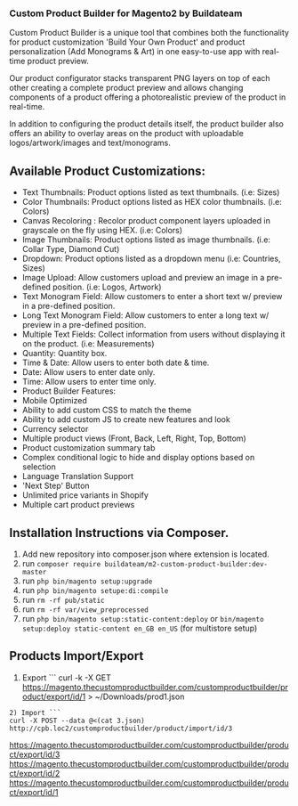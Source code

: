 ### Custom Product Builder for Magento2 by Buildateam

Custom Product Builder is a unique tool that combines both the functionality for product customization 'Build Your Own Product' and product personalization (Add Monograms & Art) in one easy-to-use app with real-time product preview.

Our product configurator stacks transparent PNG layers on top of each other creating a complete product preview and allows changing components of a product offering a photorealistic preview of the product in real-time.

In addition to configuring the product details itself, the product builder also offers an ability to overlay areas on the product with uploadable logos/artwork/images and text/monograms.

## Available Product Customizations:
- Text Thumbnails: Product options listed as text thumbnails. (i.e: Sizes)
- Color Thumbnails: Product options listed as HEX color thumbnails. (i.e: Colors)
- Canvas Recoloring : Recolor product component layers uploaded in grayscale on the fly using HEX. (i.e: Colors)
- Image Thumbnails: Product options listed as image thumbnails. (i.e: Collar Type, Diamond Cut)
- Dropdown: Product options listed as a dropdown menu (i.e: Countries, Sizes)
- Image Upload: Allow customers upload and preview an image in a pre-defined position. (i.e: Logos, Artwork)
- Text Monogram Field: Allow customers to enter a short text w/ preview in a pre-defined position.
- Long Text Monogram Field: Allow customers to enter a long text w/ preview in a pre-defined position.
- Multiple Text Fields: Collect information from users without displaying it on the product. (i.e: Measurements)
- Quantity: Quantity box.
- Time & Date: Allow users to enter both date & time.
- Date: Allow users to enter date only.
- Time: Allow users to enter time only.
- Product Builder Features:
- Mobile Optimized
- Ability to add custom CSS to match the theme
- Ability to add custom JS to create new features and look
- Currency selector
- Multiple product views (Front, Back, Left, Right, Top, Bottom)
- Product customization summary tab
- Complex conditional logic to hide and display options based on selection
- Language Translation Support
- 'Next Step' Button
- Unlimited price variants in Shopify
- Multiple cart product previews

## Installation Instructions via Composer. 
1) Add new repository into composer.json where extension is located.
2) run `composer require buildateam/m2-custom-product-builder:dev-master`
3) run `php bin/magento setup:upgrade`
4) run `php bin/magento setupe:di:compile`
5) run `rm -rf pub/static`
6) run `rm -rf var/view_preprocessed`
7) run `php bin/magento setup:static-content:deploy` or `bin/magento setup:deploy static-content en_GB en_US` (for multistore setup) 




## Products Import/Export
1) Export ```
curl -k -X GET https://magento.thecustomproductbuilder.com/customproductbuilder/product/export/id/1 > ~/Downloads/prod1.json
```
2) Import ```
curl -X POST --data @<(cat 3.json) http://cpb.loc2/customproductbuilder/product/import/id/3
```

https://magento.thecustomproductbuilder.com/customproductbuilder/product/export/id/3
https://magento.thecustomproductbuilder.com/customproductbuilder/product/export/id/2
https://magento.thecustomproductbuilder.com/customproductbuilder/product/export/id/1
